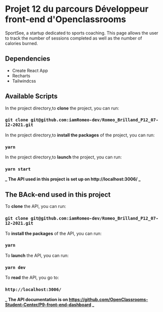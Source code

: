 # Projet 12 du parcours Développeur front-end d'Openclassrooms

SportSee, a startup dedicated to sports coaching. This page allows the user to track the number of sessions completed as well as the number of calories burned.

## Dependencies

- Create React App
- Recharts
- Tailwindcss

## Available Scripts

In the project directory,to **clone** the project, you can run:

### `git clone git@github.com:iamRomeo-dev/Romeo_Brilland_P12_07-12-2021.git`

In the project directory,to **install the packages** of the project, you can run:

### `yarn`

In the project directory,to **launch** the project, you can run:

### `yarn start`

**_ The API used in this project is set up on http://localhost:3006/ _**

## The BAck-end used in this project

To **clone** the API, you can run:

### `git clone git@github.com:iamRomeo-dev/Romeo_Brilland_P12_07-12-2021.git`

To **install the packages** of the API, you can run:

### `yarn`

To **launch** the API, you can run:

### `yarn dev`

To **read** the API, you go to:

### `http://localhost:3006/`

**_ The API documentation is on https://github.com/OpenClassrooms-Student-Center/P9-front-end-dashboard _**
